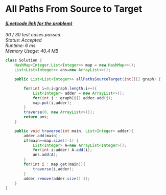 # **All Paths From Source to Target**

#### [_(Leetcode link for the problem)_](https://leetcode.com/problems/all-paths-from-source-to-target/)

_30 / 30 test cases passed.  
Status: Accepted  
Runtime: 6 ms  
Memory Usage: 40.4 MB_

```java
class Solution {
    HashMap<Integer,List<Integer>> map = new HashMap<>();
    List<List<Integer>> ans=new ArrayList<>();

    public List<List<Integer>> allPathsSourceTarget(int[][] graph) {

        for(int i=0;i<graph.length;i++){
            List<Integer> adder = new ArrayList<>();
            for(int j : graph[i]) adder.add(j);
            map.put(i,adder);
        }
        traverse(0, new ArrayList<>());
        return ans;
    }

    public void traverse(int main, List<Integer> adder){
        adder.add(main);
        if(main==map.size()-1) {
            List<Integer> A=new ArrayList<Integer>();
            for(int i:adder) A.add(i);
            ans.add(A);
        }
        for(int i : map.get(main)){
            traverse(i,adder);
        }
        adder.remove(adder.size()-1);
    }
}
```
